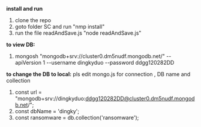 **install and run**
1. clone the repo
2. goto folder SC and run "nmp install"
3. run the file readAndSave.js "node readAndSave.js"

**to view DB:** 
1. mongosh "mongodb+srv://cluster0.dm5nudf.mongodb.net/" --apiVersion 1 --username dingkyduo --password ddgg120282DD

**to change the DB to local:**
pls edit mongo.js  for connection , DB name and collection
1. const url = "mongodb+srv://dingkyduo:ddgg120282DD@cluster0.dm5nudf.mongodb.net/";
2. const dbName = 'dingky';
3. const ransomware = db.collection('ransomware');


